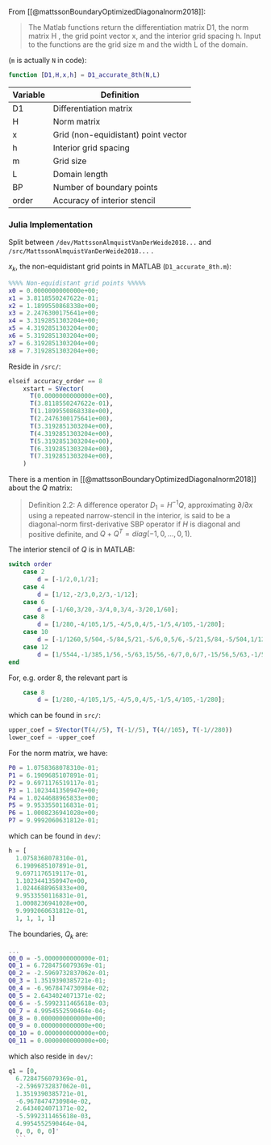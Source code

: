 

From [[@mattssonBoundaryOptimizedDiagonalnorm2018]]: 

> The Matlab functions return the differentiation matrix D1, the norm matrix H , the grid point vector x, and the interior grid spacing h. Input to the functions are the grid size m and the width L of the domain.

(`m` is actually `N` in code):
```Matlab
function [D1,H,x,h] = D1_accurate_8th(N,L)
```

| Variable | Definition                |
| -------- | ------------------------- |
| D1       | Differentiation matrix    |
| H        | Norm matrix               |
| x        | Grid (non-equidistant) point vector         |
| h        | Interior grid spacing     |
| m        | Grid size                 |
| L        | Domain length             |
| BP       | Number of boundary points |
| order    | Accuracy of interior stencil                          |

### Julia Implementation

Split between `/dev/MattssonAlmquistVanDerWeide2018...` and `/src/MattssonAlmquistVanDerWeide2018...` .

$x_k$, the non-equidistant grid points in MATLAB (`D1_accurate_8th.m`):
```Matlab
%%%% Non-equidistant grid points %%%%%
x0 = 0.0000000000000e+00;
x1 = 3.8118550247622e-01;
x2 = 1.1899550868338e+00;
x3 = 2.2476300175641e+00;
x4 = 3.3192851303204e+00;
x5 = 4.3192851303204e+00;
x6 = 5.3192851303204e+00;
x7 = 6.3192851303204e+00;
x8 = 7.3192851303204e+00;
```
Reside in `/src/`:
```julia
elseif accuracy_order == 8
    xstart = SVector(
      T(0.0000000000000e+00),
      T(3.8118550247622e-01),
      T(1.1899550868338e+00),
      T(2.2476300175641e+00),
      T(3.3192851303204e+00),
      T(4.3192851303204e+00),
      T(5.3192851303204e+00),
      T(6.3192851303204e+00),
      T(7.3192851303204e+00),
    )
```

There is a mention in [[@mattssonBoundaryOptimizedDiagonalnorm2018]] about the $Q$ matrix:

> Definition 2.2: A difference operator $D_1 = H^{-1}Q$, approximating $\partial/\partial x$ using a repeated narrow-stencil in the interior, is said to be a diagonal-norm first-derivative SBP operator if $H$ is diagonal and positive definite, and $Q + Q^T = diag(-1, 0, \ldots, 0, 1)$.

The interior stencil of $Q$ is in MATLAB:
```Matlab
switch order
	case 2
		d = [-1/2,0,1/2];
	case 4
		d = [1/12,-2/3,0,2/3,-1/12];
	case 6
		d = [-1/60,3/20,-3/4,0,3/4,-3/20,1/60];
	case 8
		d = [1/280,-4/105,1/5,-4/5,0,4/5,-1/5,4/105,-1/280];
	case 10
		d = [-1/1260,5/504,-5/84,5/21,-5/6,0,5/6,-5/21,5/84,-5/504,1/1260];
	case 12
		d = [1/5544,-1/385,1/56,-5/63,15/56,-6/7,0,6/7,-15/56,5/63,-1/56,1/385,-1/5544];
end
```
For, e.g. order 8, the relevant part is
```Matlab
	case 8
		d = [1/280,-4/105,1/5,-4/5,0,4/5,-1/5,4/105,-1/280];
```
which can be found in `src/`:
```julia
upper_coef = SVector(T(4//5), T(-1//5), T(4//105), T(-1//280))
lower_coef = -upper_coef
```

For the norm matrix, we have:
```Matlab
P0 = 1.0758368078310e-01;
P1 = 6.1909685107891e-01;
P2 = 9.6971176519117e-01;
P3 = 1.1023441350947e+00;
P4 = 1.0244688965833e+00;
P5 = 9.9533550116831e-01;
P6 = 1.0008236941028e+00;
P7 = 9.9992060631812e-01;
```
which can be found in `dev/`:
```julia
h = [
  1.0758368078310e-01,
  6.1909685107891e-01,
  9.6971176519117e-01,
  1.1023441350947e+00,
  1.0244688965833e+00,
  9.9533550116831e-01,
  1.0008236941028e+00,
  9.9992060631812e-01,
  1, 1, 1, 1]
```

The boundaries, $Q_k$ are:
```Matlab
...
Q0_0 = -5.0000000000000e-01;
Q0_1 = 6.7284756079369e-01;
Q0_2 = -2.5969732837062e-01;
Q0_3 = 1.3519390385721e-01;
Q0_4 = -6.9678474730984e-02;
Q0_5 = 2.6434024071371e-02;
Q0_6 = -5.5992311465618e-03;
Q0_7 = 4.9954552590464e-04;
Q0_8 = 0.0000000000000e+00;
Q0_9 = 0.0000000000000e+00;
Q0_10 = 0.0000000000000e+00;
Q0_11 = 0.0000000000000e+00;
```
which also reside in `dev/`:
```julia
q1 = [0,
  6.7284756079369e-01,
  -2.5969732837062e-01,
  1.3519390385721e-01,
  -6.9678474730984e-02,
  2.6434024071371e-02,
  -5.5992311465618e-03,
  4.9954552590464e-04,
  0, 0, 0, 0]'
  ```
